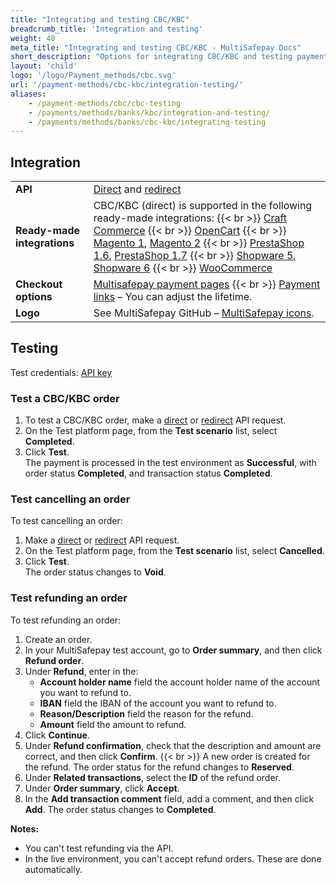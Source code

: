 ```yaml
---
title: "Integrating and testing CBC/KBC"
breadcrumb_title: 'Integration and testing'
weight: 40
meta_title: "Integrating and testing CBC/KBC - MultiSafepay Docs"
short_description: "Options for integrating CBC/KBC and testing payments"
layout: 'child'
logo: '/logo/Payment_methods/cbc.svg'
url: '/payment-methods/cbc-kbc/integration-testing/'
aliases:
    - /payment-methods/cbc/cbc-testing
    - /payments/methods/banks/kbc/integration-and-testing/
    - /payments/methods/banks/cbc-kbc/integrating-testing
---
```

## Integration

| | |
|---|---|
| **API** | [Direct](/api/#cbckbc---direct) and [redirect](/api/#cbckbc---redirect) |
| **Ready-made integrations** | CBC/KBC (direct) is supported in the following ready-made integrations: {{< br >}} [Craft Commerce](/craft-commerce/) {{< br >}} [OpenCart](/opencart/) {{< br >}} [Magento 1](/magento-1/), [Magento 2](/magento-2/) {{< br >}} [PrestaShop 1.6](/prestashop-1-6/), [PrestaShop 1.7](/prestashop/) {{< br >}} [Shopware 5](/shopware-5/), [Shopware 6](/shopware-6/) {{< br >}} [WooCommerce](/woo-commerce/) |
| **Checkout options** | [Multisafepay payment pages](/payment-pages/) {{< br >}} [Payment links](/payment-links/about/) – You can adjust the lifetime. |
| **Logo** | See MultiSafepay GitHub – [MultiSafepay icons](https://github.com/MultiSafepay/MultiSafepay-icons). |

## Testing

Test credentials: [API key](/account/site-id-api-key-secure-code/)

### Test a CBC/KBC order

1. To test a CBC/KBC order, make a [direct](/api/#cbckbc---direct) or [redirect](/api/#cbckbc---redirect) API request.
2. On the Test platform page, from the **Test scenario** list, select **Completed**.
3. Click **Test**.  
  The payment is processed in the test environment as **Successful**, with order status **Completed**, and transaction status **Completed**.

### Test cancelling an order

To test cancelling an order:

1. Make a [direct](/api/#cbckbc---direct) or [redirect](/api/#cbckbc---redirect) API request.
2. On the Test platform page, from the **Test scenario** list, select **Cancelled**.
3. Click **Test**.  
  The order status changes to **Void**.

### Test refunding an order

To test refunding an order:

1. Create an order. 
2. In your MultiSafepay test account, go to **Order summary**, and then click **Refund order**.
3. Under **Refund**, enter in the:
    - **Account holder name** field the account holder name of the account you want to refund to. 
    - **IBAN** field the IBAN of the account you want to refund to.
    - **Reason/Description** field the reason for the refund. 
    - **Amount** field the amount to refund.
4. Click **Continue**.
5. Under **Refund confirmation**, check that the description and amount are correct, and then click **Confirm**.
  {{< br >}} A new order is created for the refund. The order status for the refund changes to **Reserved**.
6. Under **Related transactions**, select the **ID** of the refund order.
7. Under **Order summary**, click **Accept**.
8. In the **Add transaction comment** field, add a comment, and then click **Add**.
  The order status changes to **Completed**.

**Notes:** 

- You can't test refunding via the API.
- In the live environment, you can't accept refund orders. These are done automatically.

